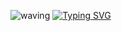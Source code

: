 ![waving](https://capsule-render.vercel.app/api?type=waving&color=0:ECE1F0,100:FACCCB&height=130)
[![Typing SVG](https://readme-typing-svg.demolab.com?font=VT323&size=45&duration=3500&pause=5&color=39B5A9&center=true&random=false&width=1000&height=100&lines=Welcome+to+youngeun's+Github!%F0%9F%91%8B)](https://git.io/typing-svg)
<div align="left">
<!--
**yooongeun/yooongeun** is a ✨ _special_ ✨ repository because its `README.md` (this file) appears on your GitHub profile.

Here are some ideas to get you started:

- 🔭 I’m currently working on ...
- 🌱 I’m currently learning ...
- 👯 I’m looking to collaborate on ...
- 🤔 I’m looking for help with ...
- 💬 Ask me about ...
- 📫 How to reach me: ...
- 😄 Pronouns: ...
- ⚡ Fun fact: ...
-->

![waving](https://capsule-render.vercel.app/api?section=footer&type=waving&color=0:D7EDC0,100:BEDEF5&height=130)
